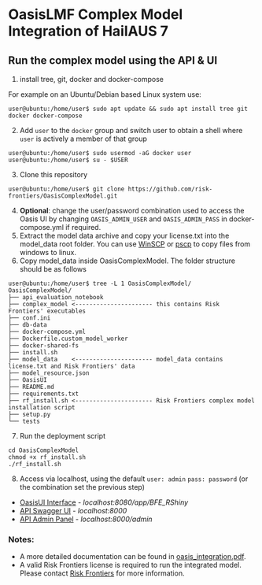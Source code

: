 # OasisLMF Complex Model Integration of HailAUS 7

## Run the complex model using the API & UI
1) install tree, git, docker and docker-compose

For example on an Ubuntu/Debian based Linux system use:
```
user@ubuntu:/home/user$ sudo apt update && sudo apt install tree git docker docker-compose
```
2) Add `user` to the `docker` group and switch user to obtain a shell where `user` is actively a member of that group
```
user@ubuntu:/home/user$ sudo usermod -aG docker user
user@ubuntu:/home/user$ su - $USER
```
3) Clone this repository
```
user@ubuntu:/home/user$ git clone https://github.com/risk-frontiers/OasisComplexModel.git
```
4) **Optional**: change the user/password combination used to access the Oasis UI by changing
`OASIS_ADMIN_USER` and `OASIS_ADMIN_PASS` in docker-compose.yml if required.
5) Extract the model data archive and copy your license.txt into the model_data root folder. You can use 
[WinSCP](https://winscp.net/eng/download.php) or [pscp](https://www.chiark.greenend.org.uk/~sgtatham/putty/latest.html) 
to copy files from windows to linux.
6) Copy model_data inside OasisComplexModel. The folder structure should be as follows
```
user@ubuntu:/home/user$ tree -L 1 OasisComplexModel/
OasisComplexModel/
├── api_evaluation_notebook
├── complex_model <---------------------- this contains Risk Frontiers' executables
├── conf.ini
├── db-data
├── docker-compose.yml
├── Dockerfile.custom_model_worker
├── docker-shared-fs
├── install.sh
├── model_data    <---------------------- model_data contains license.txt and Risk Frontiers' data
├── model_resource.json
├── OasisUI
├── README.md
├── requirements.txt
├── rf_install.sh <---------------------- Risk Frontiers complex model installation script
├── setup.py
└── tests
```
7) Run the deployment script
```
cd OasisComplexModel
chmod +x rf_install.sh
./rf_install.sh
```

8) Access via localhost, using the default `user: admin` `pass: password` (or the combination set the previous step)
* [OasisUI Interface](http://localhost:8080/app/BFE_RShiny) - *localhost:8080/app/BFE_RShiny* 
* [API Swagger UI](http://localhost:8000/) - *localhost:8000*
* [API Admin Panel](http://localhost:8000/admin) - *localhost:8000/admin*


### Notes: 
* A more detailed documentation can be found in [oasis_integration.pdf](https://github.com/risk-frontiers/OasisComplexModel/blob/master/oasis_integration.pdf).
* A valid Risk Frontiers license is required to run the integrated model. Please contact 
[Risk Frontiers](mailto:info@riskfrontiers.com) for more information. 
